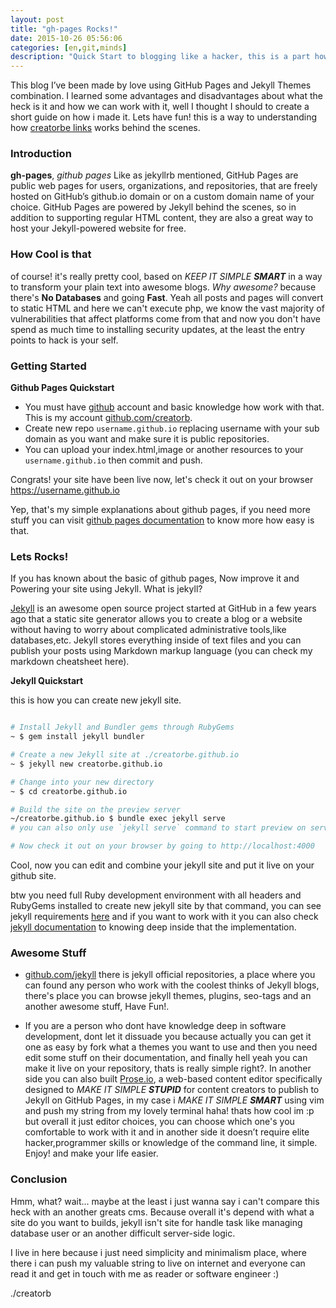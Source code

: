 ```yaml
---
layout: post
title: "gh-pages Rocks!"
date: 2015-10-26 05:56:06
categories: [en,git,minds]
description: "Quick Start to blogging like a hacker, this is a part how i and github doing an awesome party stuff"
---
```


This blog I’ve been made by love using GitHub Pages and Jekyll Themes combination. I learned some advantages and disadvantages about what the heck is it and how we can work with it, well I thought I should to create a short guide on how i made it. Lets have fun! this is a way to understanding how [creatorbe links](https://creatorbe.github.io) works behind the scenes.


### Introduction

**gh-pages**, *github pages* Like as jekyllrb mentioned, GitHub Pages are public web pages for users, organizations, and repositories, that are freely hosted on GitHub’s github.io domain or on a custom domain name of your choice. GitHub Pages are powered by Jekyll behind the scenes, so in addition to supporting regular HTML content, they are also a great way to host your Jekyll-powered website for free.


### How Cool is that

of course! it's really pretty cool, based on *KEEP IT SIMPLE __SMART__* in a way to transform your plain text into awesome blogs. *Why awesome?* because there's **No Databases** and going **Fast**. Yeah all posts and pages will convert to static HTML and here we can't execute php, we know the vast majority of vulnerabilities that affect platforms come from that and now you don't have spend as much time to installing security updates, at the least the entry points to hack is your self. 


### Getting Started

**Github Pages Quickstart**

* You must have [github](https://github.com) account and basic knowledge how work with that. This is my account [github.com/creatorb](https://creatorb).
* Create new repo `username.github.io` replacing username with your sub domain as you want and make sure it is public repositories.
* You can upload your index.html,image or another resources to your `username.github.io` then commit and push.

Congrats! your site have been live now, let's check it out on your browser https://username.github.io

Yep, that's my simple explanations about github pages, if you need more stuff you can visit [github pages documentation](https://guides.github.com/features/pages/) to know more how easy is that.


### Lets Rocks!

If you has known about the basic of github pages, Now improve it and Powering your site using Jekyll. What is jekyll?

[Jekyll](https://jekyllrb.com/) is an awesome open source project started at GitHub in a few years ago that a static site generator allows you to create a blog or a website without having to worry about complicated administrative tools,like databases,etc. Jekyll stores everything inside of text files and you can publish your posts using Markdown markup language (you can check my markdown cheatsheet here).

**Jekyll Quickstart**

this is how you can create new jekyll site.

```bash

# Install Jekyll and Bundler gems through RubyGems
~ $ gem install jekyll bundler

# Create a new Jekyll site at ./creatorbe.github.io
~ $ jekyll new creatorbe.github.io

# Change into your new directory
~ $ cd creatorbe.github.io

# Build the site on the preview server
~/creatorbe.github.io $ bundle exec jekyll serve
# you can also only use `jekyll serve` command to start preview on server

# Now check it out on your browser by going to http://localhost:4000

```

Cool, now you can edit and combine your jekyll site and put it live on your github site.

btw you need full Ruby development environment with all headers and RubyGems installed to create new jekyll site by that command, you can see jekyll requirements [here](https://jekyllrb.com/docs/installation/#requirements) and if you want to work with it you can also check [jekyll documentation](https://jekyllrb.com/docs/home/) to knowing deep inside that the implementation.



### Awesome Stuff

- [github.com/jekyll](https://github.com/jekyll) there is jekyll official repositories, a place where you can found any person who work with the coolest thinks of Jekyll blogs, there's place you can browse jekyll themes, plugins, seo-tags and an another awesome stuff, Have Fun!.

- If you are a person who dont have knowledge deep in software development, dont let it dissuade you because actually you can get it one as easy by fork what a themes you want to use and then you need edit some stuff on their documentation, and finally hell yeah you can make it live on your repository, thats is really simple right?. In another side you can also built [Prose.io](http://prose.io/), a web-based content editor specifically designed to *MAKE IT SIMPLE __STUPID__* for content creators to publish to Jekyll on GitHub Pages, in my case i *MAKE IT SIMPLE __SMART__* using vim and push my string from my lovely terminal haha! thats how cool im :p but overall it just editor choices, you can choose which one's you comfortable to work with it and in another side it doesn’t require elite hacker,programmer skills or knowledge of the command line, it simple. Enjoy! and make your life easier.


### Conclusion

Hmm, what? wait... maybe at the least i just wanna say i can't compare this heck with an another greats cms. Because overall it's depend with what a site do you want to builds, jekyll isn't site for handle task like managing database user or an another difficult server-side logic. 

I live in here because i just need simplicity and minimalism place, where there i can push my valuable string to live on internet and everyone can read it and get in touch with me as reader or software engineer :)


./creatorb
